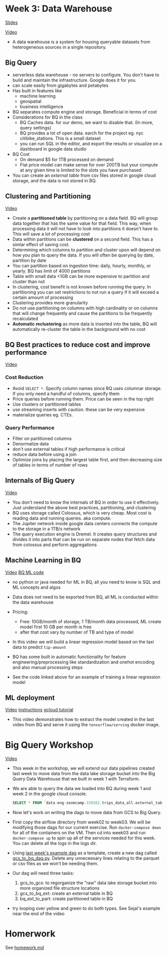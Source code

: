# Week 3: Data Warehouse

[Slides](https://www.linkedin.com/posts/michaelharty3_github-mharty3dataengineeringzoomcamp-activity-6893745899370102784-JsN0)

[Video](https://www.youtube.com/watch?v=jrHljAoD6nM&list=PL3MmuxUbc_hJed7dXYoJw8DoCuVHhGEQb&index=25)

* A data warehouse is a system for housing queryable datasets from heterogeneous sources in a single repository.

## Big Query

* serverless data warehouse - no servers to configure. You don't have to build and maintain the infrastructure. Google does it for you.
* can scale easily from gigabytes and petabytes
* Has built in features like
  * machine learning
  * geospatial
  * business intelligence
* BQ separates compute engine and storage. Beneficial in terms of cost
* Considerations for BQ in the class
    * BQ Caches data. for our demo, we want to disable that. (In more, query settings)
    * BQ provides a lot of open data. earch for the project eg. nyc citibike_stations. This is a small dataset
    * you can run SQL in the editor, and export the results or visualize on a dashboard in google data studio
* BQ Cost
  * On demand $5 for 1TB processed on demand
  * Flat price model can make sense for over 200TB but your compute at any given time is limited to the slots you have purchased
* You can create an *external table* from csv files stored in google cloud storage, and the data is not stored in BQ.

## Clustering and Partitioning
[Video](https://www.youtube.com/watch?v=-CqXf7vhhDs&list=PL3MmuxUbc_hJed7dXYoJw8DoCuVHhGEQb&index=26)
* Create a **partitioned table** by partitioning on a data field. BQ will group data together that has the same value for that field. This way, when processing data it will not have to look into partitions it doesn't have to. This will save a lot of processing cost
* Data within partitions can be **clustered** on a second field. This has a simlar effect of saving cost.
* Determining which columns to partition and cluster upon will depend on how you plan to query the data. If you will often be querying by date, partition by date
* You can partition based on ingestion time: daily, hourly, monthly, or yearly. BQ has limit of 4000 partitions
* Table with small data <1GB can be more expensive to partition and cluster than not
* In clustering, cost benefit is not known before running the query. In partitioning you can set restrictions to not run a query if it will exceed a certain amount of processing
* Clustering provides more granularity
* Do not use partitioning on columns with high cardinality or on columns that will change frequently and cause the partitions to be frequently recalculated
* **Automatic reclustering** as more data is inserted into the table, BQ will automatically re-cluster the table in the background with no cost

## BQ Best practices to reduce cost and improve performance
[Video](https://www.youtube.com/watch?v=k81mLJVX08w&list=PL3MmuxUbc_hJed7dXYoJw8DoCuVHhGEQb&index=27)
### Cost Reduction

* Avoid `SELECT *`. Specify column names since BQ uses columnar storage. If you only need a handful of columns, specify them
* Price queries before running them. Price can be seen in the top right
* Use clusters or partitioned tables
* use streaming inserts with caution. these can be very expensive
* materialize queries eg. CTEs. 

### Query Performance
* Filter on partitioned columns
* Denormalize data
* don't use external tables if high performance is critical
* reduce data before using a join
* Optimize joins by placing the largest table first, and then decreasing size of tables in terms of number of rows


## Internals of Big Query
[Video](https://www.youtube.com/watch?v=eduHi1inM4s&list=PL3MmuxUbc_hJed7dXYoJw8DoCuVHhGEQb&index=28)

* You don't need to know the internals of BQ in order to use it effectively. Just understand the above best practices, partitioning, and clustering
* BQ uses storage called Colossus, which is very cheap. Most cost is reading data and running queries. aka compute.
* The Jupiter network inside google data centers connects the compute to the storage in a 1TB/s network
* The query execution engine is Dremel. It creates query structures and divides it into parts that can be run on separate nodes that fetch data from colossus and perform aggregations

## Machine Learning in BQ
[Video](https://www.youtube.com/watch?v=B-WtpB0PuG4&list=PL3MmuxUbc_hJed7dXYoJw8DoCuVHhGEQb&index=29)
[BQ ML code](https://github.com/DataTalksClub/data-engineering-zoomcamp/blob/main/week_3_data_warehouse/big_query_ml.sql)

* no python or java needed for ML in BQ, all you need to know is SQL and ML concepts and algos
* Data does not need to be exported from BQ, all ML is conducted within the data warehouse
* Pricing:

  * Free: 10GB/month of storage, 1 TB/month data processed, ML create model first 10 GB per month is free
  * after that cost vary by number of TB and type of model

* In this video we will build a linear regression model based on the taxi data to predict `tip-amount`
* BQ has some built in automatic functionality for feature engineering/preprocessing like standardization and onehot encoding and also manual processing steps
* See the code linked above for an example of training a linear regression model

## ML deployment
[Video](https://www.youtube.com/watch?v=BjARzEWaznU&list=PL3MmuxUbc_hJed7dXYoJw8DoCuVHhGEQb&index=30)
[instructions](https://github.com/DataTalksClub/data-engineering-zoomcamp/blob/main/week_3_data_warehouse/extract_model.md)
[gcloud tutorial](https://cloud.google.com/bigquery-ml/docs/export-model-tutorial)
* This video demonstrates how to extract the model created in the last video from BQ and serve it using the `tensorflow/serving` docker image.

# Big Query Workshop
[Video](https://www.youtube.com/watch?v=lAxAhHNeGww&list=PL3MmuxUbc_hJed7dXYoJw8DoCuVHhGEQb&index=31)
* This week in the workshop, we will extend our data pipelines created last week to move data from the data lake storage bucket into the Big Query Data Warehouse that we built in week 1 with Terraform.
* We are able to query the data we loaded into BQ during week 1 and week 2 in the google cloud console.

  ```SQL
  SELECT * FROM `data-eng-zoomcamp-339102.trips_data_all.external_table` LIMIT 10
  ```

* Now let's work on writing the dags to move data from GCS to Big Query.
* First copy the airflow directory from week02 to week03. We will be modifying those dags for our current exercise. Run `docker-compose down` for all of the containers on the VM. Then cd into week03 and run `docker-compose up` to spin up all of the services needed for this week. You can delete all the logs in the logs dir.
* Using [last week's example dag](week03/airflow/dags/data_ingestion_gcs_dag.py) as a template, create a new dag called [gcs_to_bq_dag.py](week03/airflow/dags/gcs_to_bq_dag.py). Delete any unneceesary lines relating to the parquet or csv files as we won't be needing them. 
* Our dag will need three tasks:
  1. gcs_to_gcs: to regorganize the "raw" data lake storage bucket into more organized file structure locations
  2. gcs_to_bq_ext: create an external table in BQ
  3. bq_ext_to_part: create partitioned table in BQ

* try looping over yellow and green to do both types. See Sejal's example near the end of the video

# Homerwork
See [homework.md](homework.md)


